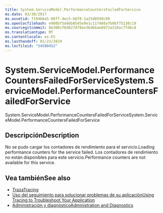 ```yaml
---
title: System.ServiceModel.PerformanceCountersFailedForService
ms.date: 03/30/2017
ms.assetid: f194b0a5-96ff-4ec5-b8f8-1a25d059dc99
ms.openlocfilehash: e908bf5d4bb8545e9e1c11f466a7b9bf75130c19
ms.sourcegitcommit: 6b308cf6d627d78ee36dbbae8972a310ac7fd6c8
ms.translationtype: MT
ms.contentlocale: es-ES
ms.lasthandoff: 01/23/2019
ms.locfileid: "54580452"
---
```

# <a name="systemservicemodelperformancecountersfailedforservice"></a><span data-ttu-id="dde03-102">System.ServiceModel.PerformanceCountersFailedForService</span><span class="sxs-lookup"><span data-stu-id="dde03-102">System.ServiceModel.PerformanceCountersFailedForService</span></span>
<span data-ttu-id="dde03-103">System.ServiceModel.PerformanceCountersFailedForService</span><span class="sxs-lookup"><span data-stu-id="dde03-103">System.ServiceModel.PerformanceCountersFailedForService</span></span>  
  
## <a name="description"></a><span data-ttu-id="dde03-104">Descripción</span><span class="sxs-lookup"><span data-stu-id="dde03-104">Description</span></span>  
 <span data-ttu-id="dde03-105">No se pudo cargar los contadores de rendimiento para el servicio.</span><span class="sxs-lookup"><span data-stu-id="dde03-105">Loading performance counters for the service failed.</span></span> <span data-ttu-id="dde03-106">Los contadores de rendimiento no están disponibles para este servicio.</span><span class="sxs-lookup"><span data-stu-id="dde03-106">Performance counters are not available for this service.</span></span>  
  
## <a name="see-also"></a><span data-ttu-id="dde03-107">Vea también</span><span class="sxs-lookup"><span data-stu-id="dde03-107">See also</span></span>
- [<span data-ttu-id="dde03-108">Traza</span><span class="sxs-lookup"><span data-stu-id="dde03-108">Tracing</span></span>](../../../../../docs/framework/wcf/diagnostics/tracing/index.md)
- [<span data-ttu-id="dde03-109">Uso del seguimiento para solucionar problemas de su aplicación</span><span class="sxs-lookup"><span data-stu-id="dde03-109">Using Tracing to Troubleshoot Your Application</span></span>](../../../../../docs/framework/wcf/diagnostics/tracing/using-tracing-to-troubleshoot-your-application.md)
- [<span data-ttu-id="dde03-110">Administración y diagnóstico</span><span class="sxs-lookup"><span data-stu-id="dde03-110">Administration and Diagnostics</span></span>](../../../../../docs/framework/wcf/diagnostics/index.md)

